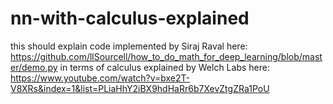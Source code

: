 # nn-with-calculus-explained

this should explain code implemented by Siraj Raval here: https://github.com/llSourcell/how_to_do_math_for_deep_learning/blob/master/demo.py
in terms of calculus explained by Welch Labs here: https://www.youtube.com/watch?v=bxe2T-V8XRs&index=1&list=PLiaHhY2iBX9hdHaRr6b7XevZtgZRa1PoU